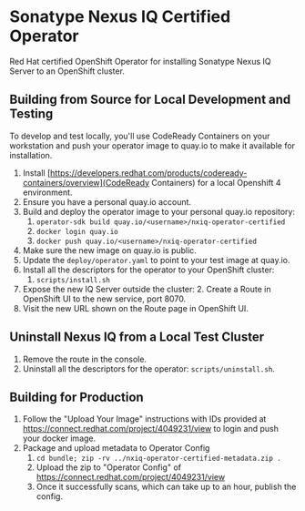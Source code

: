 # Sonatype Nexus IQ Certified Operator
Red Hat certified OpenShift Operator for installing Sonatype Nexus IQ Server
to an OpenShift cluster.

## Building from Source for Local Development and Testing

To develop and test locally, you'll use CodeReady Containers on your workstation
and push your operator image to quay.io to make it available for installation.

1. Install [https://developers.redhat.com/products/codeready-containers/overview](CodeReady Containers)
   for a local Openshift 4 environment.
2. Ensure you have a personal quay.io account.
3. Build and deploy the operator image to your personal quay.io repository:
   1. `operator-sdk build quay.io/<username>/nxiq-operator-certified`
   2. `docker login quay.io`
   3. `docker push quay.io/<username>/nxiq-operator-certified`
5. Make sure the new image on quay.io is public.
6. Update the `deploy/operator.yaml` to point to your test image at quay.io.
7. Install all the descriptors for the operator to your OpenShift cluster:
   1. `scripts/install.sh`
8. Expose the new IQ Server outside the cluster: 
   2. Create a Route in OpenShift UI to the new service, port 8070.
9. Visit the new URL shown on the Route page in OpenShift UI.
  
## Uninstall Nexus IQ from a Local Test Cluster

1. Remove the route in the console.
2. Uninstall all the descriptors for the operator: `scripts/uninstall.sh`.

## Building for Production

1. Follow the "Upload Your Image" instructions with IDs provided at
   https://connect.redhat.com/project/4049231/view to login and push 
   your docker image.
2. Package and upload metadata to Operator Config
   1. `cd bundle; zip -rv ../nxiq-operator-certified-metadata.zip .`
   2. Upload the zip to "Operator Config" of
     https://connect.redhat.com/project/4049231/view
   3. Once it successfully scans, which can take up to an hour, publish the config.
